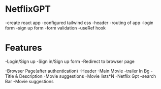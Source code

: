# NetflixGPT
-create react app
-configured tailwind css
-header
-routing of app
-login form
-sign up form
-form validation
-useRef hook



# Features
-Login/Sign up
    -Sign in/Sign up form
    -Redirect to browser page

-Browser Page(after authentication)
    -Header
    -Main Movie
        -trailer In Bg
        -Title & Description
        -Movie suggestions
            -Movie lists*N
-Netflix Gpt
    -search Bar
    -Movie suggestions